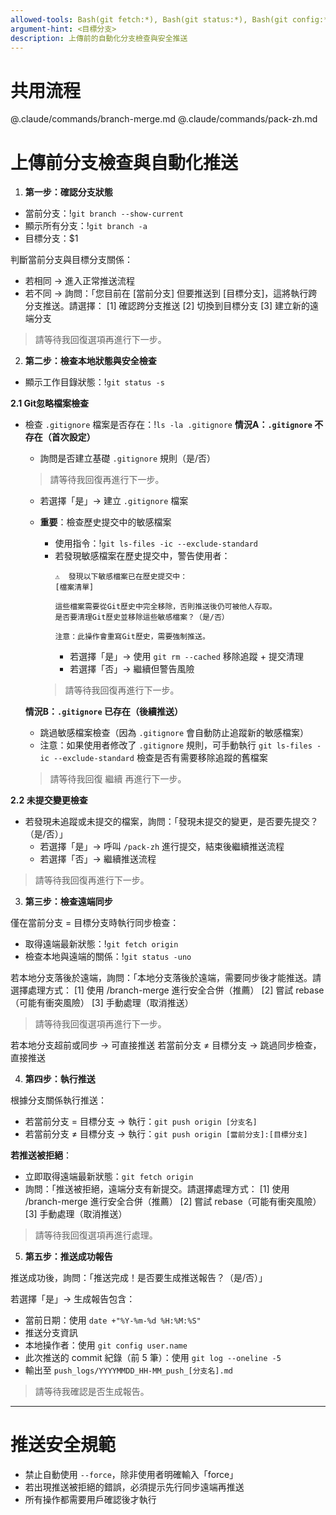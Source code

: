```yaml
---
allowed-tools: Bash(git fetch:*), Bash(git status:*), Bash(git config:*), Bash(git branch:*), Bash(git diff:*), Bash(git pull:*), Bash(git push:*), Bash(git log:*), Read, Write
argument-hint: <目標分支>
description: 上傳前的自動化分支檢查與安全推送
---
```


# 共用流程
@.claude/commands/branch-merge.md
@.claude/commands/pack-zh.md

# 上傳前分支檢查與自動化推送

1. **第一步：確認分支狀態**
  - 當前分支：!`git branch --show-current`
  - 顯示所有分支：!`git branch -a`
  - 目標分支：$1

  判斷當前分支與目標分支關係：
  - 若相同 → 進入正常推送流程
  - 若不同 → 詢問：「您目前在 [當前分支] 但要推送到 [目標分支]，這將執行跨分支推送。請選擇：
    [1] 確認跨分支推送
    [2] 切換到目標分支
    [3] 建立新的遠端分支

  > 請等待我回復選項再進行下一步。

2. **第二步：檢查本地狀態與安全檢查**
  - 顯示工作目錄狀態：!`git status -s`

  **2.1 Git忽略檔案檢查**
  - 檢查 `.gitignore` 檔案是否存在：!`ls -la .gitignore`
    **情況A：`.gitignore` 不存在（首次設定）**
    - 詢問是否建立基礎 `.gitignore` 規則（是/否）

    > 請等待我回復再進行下一步。

      - 若選擇「是」→ 建立 `.gitignore` 檔案
      - **重要**：檢查歷史提交中的敏感檔案
        - 使用指令：!`git ls-files -ic --exclude-standard`
        - 若發現敏感檔案在歷史提交中，警告使用者：
          ```
          ⚠️  發現以下敏感檔案已在歷史提交中：
          [檔案清單]

          這些檔案需要從Git歷史中完全移除，否則推送後仍可被他人存取。
          是否要清理Git歷史並移除這些敏感檔案？（是/否）

          注意：此操作會重寫Git歷史，需要強制推送。
          ```
          - 若選擇「是」→ 使用 `git rm --cached` 移除追蹤 + 提交清理
          - 若選擇「否」→ 繼續但警告風險

        > 請等待我回復再進行下一步。

    **情況B：`.gitignore` 已存在（後續推送）**
      - 跳過敏感檔案檢查（因為 `.gitignore` 會自動防止追蹤新的敏感檔案）
      - 注意：如果使用者修改了 `.gitignore` 規則，可手動執行 `git ls-files -ic --exclude-standard` 檢查是否有需要移除追蹤的舊檔案
    > 請等待我回復 繼續 再進行下一步。

  **2.2 未提交變更檢查**
  - 若發現未追蹤或未提交的檔案，詢問：「發現未提交的變更，是否要先提交？（是/否）」
    - 若選擇「是」→ 呼叫 `/pack-zh` 進行提交，結束後繼續推送流程
    - 若選擇「否」→ 繼續推送流程

  > 請等待我回復再進行下一步。

3. **第三步：檢查遠端同步**

  僅在當前分支 = 目標分支時執行同步檢查：
  - 取得遠端最新狀態：!`git fetch origin`
  - 檢查本地與遠端的關係：!`git status -uno`

  若本地分支落後於遠端，詢問：「本地分支落後於遠端，需要同步後才能推送。請選擇處理方式：
  [1] 使用 /branch-merge 進行安全合併（推薦）
  [2] 嘗試 rebase（可能有衝突風險）
  [3] 手動處理（取消推送）


  > 請等待我回復選項再進行下一步。

  若本地分支超前或同步 → 可直接推送
  若當前分支 ≠ 目標分支 → 跳過同步檢查，直接推送

4. **第四步：執行推送**

  根據分支關係執行推送：
  - 若當前分支 = 目標分支 → 執行：`git push origin [分支名]`
  - 若當前分支 ≠ 目標分支 → 執行：`git push origin [當前分支]:[目標分支]`

  **若推送被拒絕**：
  - 立即取得遠端最新狀態：`git fetch origin`
  - 詢問：「推送被拒絕，遠端分支有新提交。請選擇處理方式：
    [1] 使用 /branch-merge 進行安全合併（推薦）
    [2] 嘗試 rebase（可能有衝突風險）
    [3] 手動處理（取消推送）

  > 請等待我回復選項再進行處理。

5. **第五步：推送成功報告**

  推送成功後，詢問：「推送完成！是否要生成推送報告？（是/否）」

  若選擇「是」→ 生成報告包含：
  - 當前日期：使用 `date +"%Y-%m-%d %H:%M:%S"`
  - 推送分支資訊
  - 本地操作者：使用 `git config user.name`
  - 此次推送的 commit 紀錄（前 5 筆）：使用 `git log --oneline -5`
  - 輸出至 `push_logs/YYYYMMDD_HH-MM_push_[分支名].md`

  > 請等待我確認是否生成報告。

---

# 推送安全規範
- 禁止自動使用 `--force`，除非使用者明確輸入「force」
- 若出現推送被拒絕的錯誤，必須提示先行同步遠端再推送
- 所有操作都需要用戶確認後才執行

